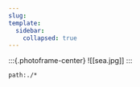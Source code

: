 ```yaml
---
slug:
template:
  sidebar:
    collapsed: true
---
```


:::{.photoframe-center}
![[sea.jpg]]
:::

```query
path:./*
```
